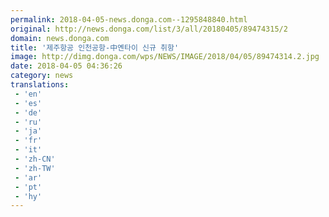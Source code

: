 ```yaml
---
permalink: 2018-04-05-news.donga.com--1295848840.html
original: http://news.donga.com/list/3/all/20180405/89474315/2
domain: news.donga.com
title: '제주항공 인천공항-中옌타이 신규 취항'
image: http://dimg.donga.com/wps/NEWS/IMAGE/2018/04/05/89474314.2.jpg
date: 2018-04-05 04:36:26
category: news
translations: 
 - 'en'
 - 'es'
 - 'de'
 - 'ru'
 - 'ja'
 - 'fr'
 - 'it'
 - 'zh-CN'
 - 'zh-TW'
 - 'ar'
 - 'pt'
 - 'hy'
---
```


